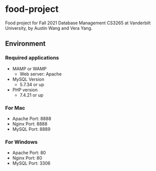 # food-project

Food project for Fall 2021 Database Management CS3265 at Vanderbilt University, by Austin Wang and Vera Yang.

## Environment

### Required applications


- MAMP or WAMP
  - Web server: Apache
- MySQL Version
  - 5.7.34 or up
- PHP version
  - 7.4.21 or up

### For Mac
- Apache Port: 8888
- Nginx Port: 8888
- MySQL Port: 8889

### For Windows
- Apache Port: 80
- Nginx Port: 80
- MySQL Port: 3306

